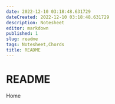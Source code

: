 ```yaml
---
date: 2022-12-10 03:18:48.631729
dateCreated: 2022-12-10 03:18:48.631729
description: Notesheet
editor: markdown
published: 1
slug: readme
tags: Notesheet,Chords
title: README
---
```


# README

Home
